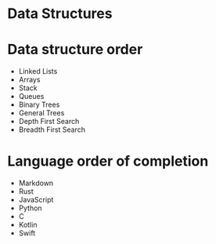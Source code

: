 # Data Structures

# Data structure order
* Linked Lists
* Arrays
* Stack
* Queues
* Binary Trees
* General Trees
* Depth First Search
* Breadth First Search

# Language order of completion
* Markdown
* Rust
* JavaScript
* Python
* C
* Kotlin
* Swift
